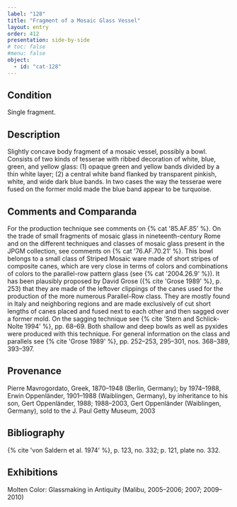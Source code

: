 ```yaml
---
label: "128"
title: "Fragment of a Mosaic Glass Vessel" 
layout: entry
order: 412
presentation: side-by-side
# toc: false
#menu: false 
object:
  - id: "cat-128"
---
```


## Condition

Single fragment.

## Description

Slightly concave body fragment of a mosaic vessel, possibly a bowl. Consists of two kinds of tesserae with ribbed decoration of white, blue, green, and yellow glass: (1) opaque green and yellow bands divided by a thin white layer; (2) a central white band flanked by transparent pinkish, white, and wide dark blue bands. In two cases the way the tesserae were fused on the former mold made the blue band appear to be turquoise.

## Comments and Comparanda

For the production technique see comments on {% cat '85.AF.85' %}. On the trade of small fragments of mosaic glass in nineteenth-century Rome and on the different techniques and classes of mosaic glass present in the JPGM collection, see comments on {% cat '76.AF.70.21' %}. This bowl belongs to a small class of Striped Mosaic ware made of short stripes of composite canes, which are very close in terms of colors and combinations of colors to the parallel-row pattern glass (see {% cat '2004.26.9' %}). It has been plausibly proposed by David Grose ({% cite 'Grose 1989' %}, p. 253) that they are made of the leftover clippings of the canes used for the production of the more numerous Parallel-Row class. They are mostly found in Italy and neighboring regions and are made exclusively of cut short lengths of canes placed and fused next to each other and then sagged over a former mold. On the sagging technique see {% cite 'Stern and Schlick-Nolte 1994' %}, pp. 68–69. Both shallow and deep bowls as well as pyxides were produced with this technique. For general information on the class and parallels see {% cite 'Grose 1989' %}, pp. 252–253, 295–301, nos. 368–389, 393–397.

## Provenance

Pierre Mavrogordato, Greek, 1870–1948 (Berlin, Germany); by 1974–1988, Erwin Oppenländer, 1901–1988 (Waiblingen, Germany), by inheritance to his son, Gert Oppenländer, 1988; 1988–2003, Gert Oppenländer (Waiblingen, Germany), sold to the J. Paul Getty Museum, 2003

## Bibliography

{% cite 'von Saldern et al. 1974' %}, p. 123, no. 332; p. 121, plate no. 332.

## Exhibitions

Molten Color: Glassmaking in Antiquity (Malibu, 2005–2006; 2007; 2009–2010)
